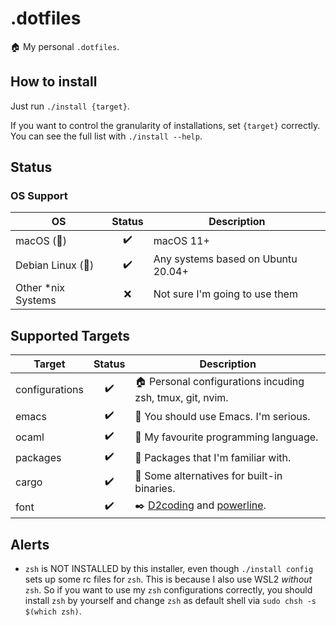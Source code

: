 # .dotfiles

 :house: My personal `.dotfiles`.

## How to install

 Just run `./install {target}`.

 If you want to control the granularity of installations, set
 `{target}` correctly. You can see the full list with `./install
 --help`.

## Status

### OS Support

 | OS | Status | Description
 | --- | :---: | --- |
 | macOS (:apple:) | :heavy_check_mark: | macOS 11+
 | Debian Linux (:penguin:) | :heavy_check_mark: | Any systems based on Ubuntu 20.04+ |
 | Other *nix Systems | :x: | Not sure I'm going to use them |

## Supported Targets

 | Target | Status | Description |
 | --- | :---: | --- |
 | configurations | :heavy_check_mark: | :house: Personal configurations incuding zsh, tmux, git, nvim. |
 | emacs | :heavy_check_mark: | :unicorn: You should use Emacs. I'm serious. |
 | ocaml | :heavy_check_mark: | :camel: My favourite programming language. |
 | packages | :heavy_check_mark: | :floppy_disk: Packages that I'm familiar with. |
 | cargo | :heavy_check_mark: | :crab: Some alternatives for built-in binaries. |
 | font | :heavy_check_mark: | :black_nib: [D2coding](https://github.com/naver/d2codingfont) and [powerline](https://github.com/powerline/fonts). |

## Alerts
 - `zsh` is NOT INSTALLED by this installer, even though `./install
   config` sets up some rc files for `zsh`. This is because I also use
   WSL2 *without* `zsh`. So if you want to use my `zsh` configurations
   correctly, you should install `zsh` by yourself and change `zsh` as
   default shell via `sudo chsh -s $(which zsh)`.
